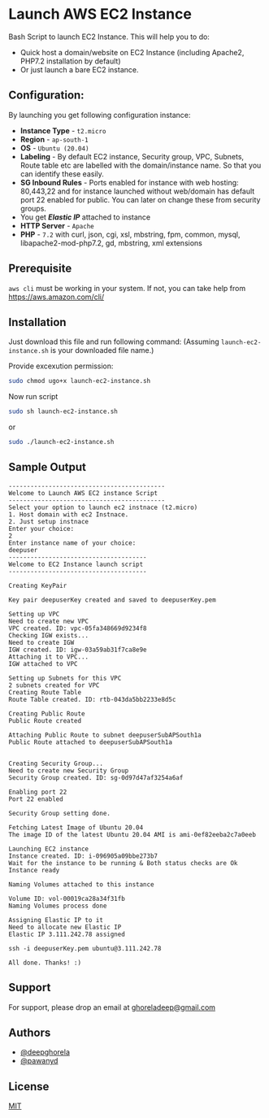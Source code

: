 # Launch AWS EC2 Instance

Bash Script to launch EC2 Instance. This will help you to do:

 * Quick host a domain/website on EC2 Instance (including Apache2, PHP7.2 installation by default)
 * Or just launch a bare EC2 instance.




## Configuration:
By launching you get following configuration instance:
* **Instance Type** - `t2.micro`
* **Region** - `ap-south-1`
* **OS** - `Ubuntu (20.04)`
* **Labeling** - By default EC2 instance, Security group, VPC, Subnets, Route table etc are labelled with the domain/instance name. So that you can identify these easily.
* **SG Inbound Rules** - Ports enabled for instance with web hosting: 80,443,22 and for instance launched without web/domain has default port 22 enabled for public. You can later on change these from security groups.
* You get **_Elastic IP_** attached to instance
* **HTTP Server** - `Apache`
* **PHP** - `7.2` with curl, json, cgi, xsl, mbstring, fpm, common, mysql, libapache2-mod-php7.2, gd, mbstring, xml extensions



## Prerequisite
`aws cli` must be working in your system. If not, you can take help from https://aws.amazon.com/cli/
## Installation

Just download this file and run following command:
(Assuming `launch-ec2-instance.sh` is your downloaded file name.) 

Provide excexution permission:
```bash
sudo chmod ugo+x launch-ec2-instance.sh

```
Now run script

```bash
sudo sh launch-ec2-instance.sh

```
or
```bash
sudo ./launch-ec2-instance.sh

```

## Sample Output

```
-------------------------------------------
Welcome to Launch AWS EC2 instance Script
-------------------------------------------
Select your option to launch ec2 instnace (t2.micro)
1. Host domain with ec2 Instnace.
2. Just setup instnace
Enter your choice:
2
Enter instance name of your choice:
deepuser
--------------------------------------
Welcome to EC2 Instance launch script
--------------------------------------

Creating KeyPair

Key pair deepuserKey created and saved to deepuserKey.pem

Setting up VPC
Need to create new VPC
VPC created. ID: vpc-05fa348669d9234f8
Checking IGW exists...
Need to create IGW
IGW created. ID: igw-03a59ab31f7ca8e9e
Attaching it to VPC...
IGW attached to VPC

Setting up Subnets for this VPC
2 subnets created for VPC
Creating Route Table
Route Table created. ID: rtb-043da5bb2233e8d5c

Creating Public Route
Public Route created

Attaching Public Route to subnet deepuserSubAPSouth1a
Public Route attached to deepuserSubAPSouth1a


Creating Security Group...
Need to create new Security Group
Security Group created. ID: sg-0d97d47af3254a6af

Enabling port 22
Port 22 enabled

Security Group setting done.

Fetching Latest Image of Ubuntu 20.04
The image ID of the latest Ubuntu 20.04 AMI is ami-0ef82eeba2c7a0eeb

Launching EC2 instance
Instance created. ID: i-096905a09bbe273b7
Wait for the instance to be running & Both status checks are Ok
Instance ready

Naming Volumes attached to this instance

Volume ID: vol-00019ca28a34f31fb
Naming Volumes process done

Assigning Elastic IP to it
Need to allocate new Elastic IP
Elastic IP 3.111.242.78 assigned

ssh -i deepuserKey.pem ubuntu@3.111.242.78

All done. Thanks! :)
```
## Support

For support, please drop an email at ghoreladeep@gmail.com


## Authors
- [@deepghorela](https://www.github.com/deepghorela)
- [@pawanyd](https://www.github.com/pawanyd)



## License

[MIT](https://choosealicense.com/licenses/mit/)
